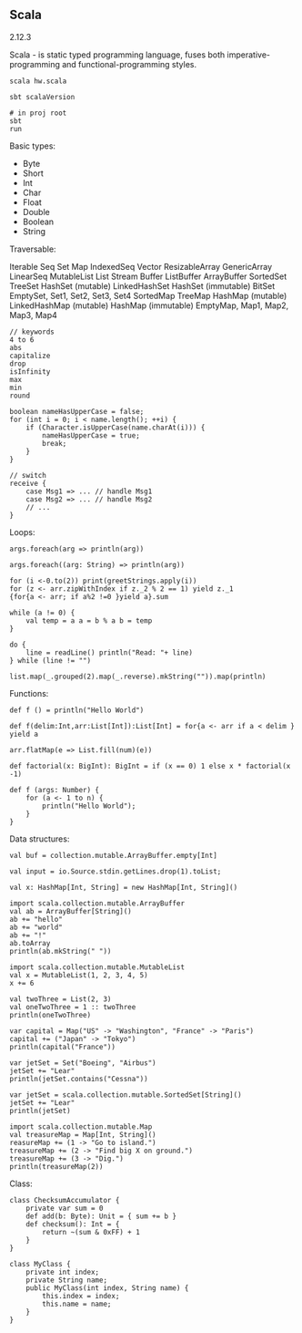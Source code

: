 Scala
-
2.12.3

Scala - is static typed programming language,
fuses both imperative-programming and functional-programming styles.

````
scala hw.scala

sbt scalaVersion

# in proj root
sbt
run
````

Basic types:

* Byte
* Short
* Int
* Char
* Float
* Double
* Boolean
* String


Traversable:

Iterable
  Seq
  Set
  Map
  IndexedSeq
  Vector
  ResizableArray
  GenericArray
  LinearSeq
  MutableList
  List
  Stream
  Buffer
  ListBuffer
  ArrayBuffer
  SortedSet
  TreeSet
  HashSet (mutable)
  LinkedHashSet
  HashSet (immutable)
  BitSet
  EmptySet,
  Set1, Set2, Set3, Set4
  SortedMap
  TreeMap
  HashMap (mutable)
  LinkedHashMap (mutable)
  HashMap (immutable)
  EmptyMap,
  Map1, Map2, Map3, Map4

````
// keywords
4 to 6 
abs
capitalize
drop
isInfinity
max
min
round

boolean nameHasUpperCase = false;
for (int i = 0; i < name.length(); ++i) {
    if (Character.isUpperCase(name.charAt(i))) {
        nameHasUpperCase = true;
        break;
    }
}

// switch
receive {
    case Msg1 => ... // handle Msg1
    case Msg2 => ... // handle Msg2
    // ...
}
````

Loops:

````
args.foreach(arg => println(arg))

args.foreach((arg: String) => println(arg))

for (i <-0.to(2)) print(greetStrings.apply(i))
for (z <- arr.zipWithIndex if z._2 % 2 == 1) yield z._1
{for{a <- arr; if a%2 !=0 }yield a}.sum

while (a != 0) {
    val temp = a a = b % a b = temp
}

do {
    line = readLine() println("Read: "+ line)
} while (line != "")

list.map(_.grouped(2).map(_.reverse).mkString("")).map(println)
````

Functions:

````
def f () = println("Hello World")

def f(delim:Int,arr:List[Int]):List[Int] = for{a <- arr if a < delim } yield a

arr.flatMap(e => List.fill(num)(e))

def factorial(x: BigInt): BigInt = if (x == 0) 1 else x * factorial(x -1)

def f (args: Number) {
    for (a <- 1 to n) {
        println("Hello World");
    }
}
````

Data structures:

````
val buf = collection.mutable.ArrayBuffer.empty[Int]

val input = io.Source.stdin.getLines.drop(1).toList;

val x: HashMap[Int, String] = new HashMap[Int, String]()

import scala.collection.mutable.ArrayBuffer
val ab = ArrayBuffer[String]()
ab += "hello"
ab += "world"
ab += "!"
ab.toArray
println(ab.mkString(" "))

import scala.collection.mutable.MutableList
val x = MutableList(1, 2, 3, 4, 5)
x += 6

val twoThree = List(2, 3)
val oneTwoThree = 1 :: twoThree
println(oneTwoThree)

var capital = Map("US" -> "Washington", "France" -> "Paris")
capital += ("Japan" -> "Tokyo")
println(capital("France"))

var jetSet = Set("Boeing", "Airbus")
jetSet += "Lear"
println(jetSet.contains("Cessna"))

var jetSet = scala.collection.mutable.SortedSet[String]()
jetSet += "Lear"
println(jetSet)

import scala.collection.mutable.Map
val treasureMap = Map[Int, String]() 
reasureMap += (1 -> "Go to island.")
treasureMap += (2 -> "Find big X on ground.")
treasureMap += (3 -> "Dig.")
println(treasureMap(2))
````

Class:

````
class ChecksumAccumulator {
    private var sum = 0
    def add(b: Byte): Unit = { sum += b }
    def checksum(): Int = {
        return ~(sum & 0xFF) + 1
    }
}

class MyClass {
    private int index;
    private String name;
    public MyClass(int index, String name) {
        this.index = index;
        this.name = name;
    }
}
````
